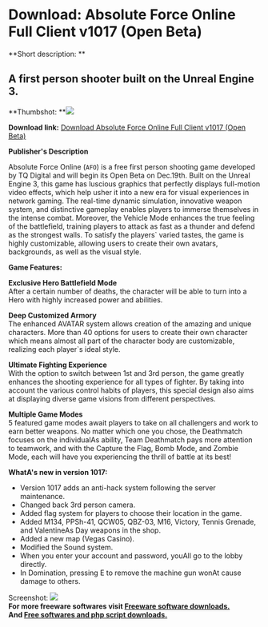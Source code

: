 # Download: Absolute Force Online Full Client v1017 (Open Beta)

**Short description: **

## A first person shooter built on the Unreal Engine 3.

  
**Thumbshot: **![](http://www.freewarefiles.com/screenshot/absfrconln2_md.jpg)   
  
**Download link:** [Download Absolute Force Online Full Client v1017 (Open Beta)](http://freesoftwares.boysofts.com/Absolute-Force-Online_program_81258.html)  
  

**Publisher's Description**  
  

Absolute Force Online (`AFO`) is a free first person shooting game developed
by TQ Digital and will begin its Open Beta on Dec.19th. Built on the Unreal
Engine 3, this game has luscious graphics that perfectly displays full-motion
video effects, which help usher it into a new era for visual experiences in
network gaming. The real-time dynamic simulation, innovative weapon system,
and distinctive gameplay enables players to immerse themselves in the intense
combat. Moreover, the Vehicle Mode enhances the true feeling of the
battlefield, training players to attack as fast as a thunder and defend as the
strongest walls. To satisfy the players` varied tastes, the game is highly
customizable, allowing users to create their own avatars, backgrounds, as well
as the visual style.

**Game Features:**

**Exclusive Hero Battlefield Mode**  
After a certain number of deaths, the character will be able to turn into a
Hero with highly increased power and abilities.

**Deep Customized Armory**  
The enhanced AVATAR system allows creation of the amazing and unique
characters. More than 40 options for users to create their own character which
means almost all part of the character body are customizable, realizing each
player`s ideal style.

**Ultimate Fighting Experience**  
With the option to switch between 1st and 3rd person, the game greatly
enhances the shooting experience for all types of fighter. By taking into
account the various control habits of players, this special design also aims
at displaying diverse game visions from different perspectives.

**Multiple Game Modes**  
5 featured game modes await players to take on all challengers and work to
earn better weapons. No matter which one you chose, the Deathmatch focuses on
the individualAs ability, Team Deathmatch pays more attention to teamwork, and
with the Capture the Flag, Bomb Mode, and Zombie Mode, each will have you
experiencing the thrill of battle at its best!

**WhatA's new in version 1017:**

  * Version 1017 adds an anti-hack system following the server maintenance. 
  * Changed back 3rd person camera. 
  * Added flag system for players to choose their location in the game. 
  * Added M134, PPSh-41, QCW05, QBZ-03, M16, Victory, Tennis Grenade, and ValentineAs Day weapons in the shop. 
  * Added a new map (Vegas Casino). 
  * Modified the Sound system. 
  * When you enter your account and password, youAll go to the lobby directly. 
  * In Domination, pressing E to remove the machine gun wonAt cause damage to others. 

  
  
Screenshot: ![](http://www.freewarefiles.com/screenshot/absfrconln2.jpg)  
**For more freeware softwares visit [Freeware software downloads.](http://freesoftwares.boysofts.com/)**   
**And [Free softwares and php script downloads.](http://www.boysofts.com/)**

